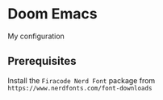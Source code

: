 # Doom Emacs
My configuration

## Prerequisites
Install the `Firacode Nerd Font` package from `https://www.nerdfonts.com/font-downloads`
